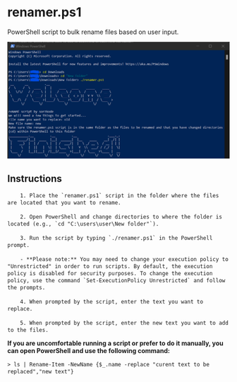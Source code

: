 # renamer.ps1

PowerShell script to bulk rename files based on user input.

![alt text](https://github.com/sorzkode/renamer.ps1/blob/main/reNAME.png?raw=true)

## Instructions
```
    1. Place the `renamer.ps1` script in the folder where the files are located that you want to rename.

    2. Open PowerShell and change directories to where the folder is located (e.g., `cd "C:\users\user\New folder"`).

    3. Run the script by typing `./renamer.ps1` in the PowerShell prompt.

    - **Please note:** You may need to change your execution policy to "Unrestricted" in order to run scripts. By default, the execution policy is disabled for security purposes. To change the execution policy, use the command `Set-ExecutionPolicy Unrestricted` and follow the prompts.

    4. When prompted by the script, enter the text you want to replace.

    5. When prompted by the script, enter the new text you want to add to the files.
```

**If you are uncomfortable running a script or prefer to do it manually, you can open PowerShell and use the following command:**
```
> ls | Rename-Item -NewName {$_.name -replace "curent text to be replaced","new text"}
```